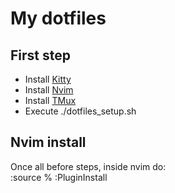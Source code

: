 # My dotfiles

## First step
- Install [Kitty](https://github.com/kovidgoyal/kitty)
- Install [Nvim](https://github.com/neovim/neovim)
- Install [TMux](https://github.com/tmux/tmux.git)
- Execute ./dotfiles_setup.sh

## Nvim install
Once all before steps, inside nvim do:  
:source %
:PluginInstall
